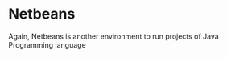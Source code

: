 # Netbeans














Again, Netbeans is another environment to run projects of Java Programming language